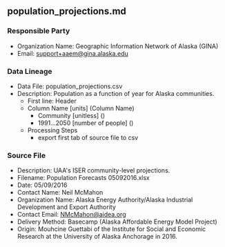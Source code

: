 ## population_projections.md

### Responsible Party
  * Organization Name: Geographic Information Network of Alaska (GINA)
  * Email: support+aaem@gina.alaska.edu

### Data Lineage
  * Data File: population_projections.csv
  * Description: Population as a function of year for Alaska communities.
    * First line: Header
    * Column Name [units] (Column Name)
      * Community [unitless] ()
      * 1991...2050 [number of people] ()
    * Processing Steps
      *  export first tab of source file to csv

### Source File
  * Description: UAA's ISER community-level projections.
  * Filename: Population Forecasts 05092016.xlsx
  * Date: 05/09/2016
  * Contact Name: Neil McMahon
  * Organization Name: Alaska Energy Authority/Alaska Industrial Development and Export Authority
  * Contact Email: NMcMahon@aidea.org
  * Delivery Method: Basecamp (Alaska Affordable Energy Model Project)
  * Origin: Mouhcine Guettabi of the Institute for Social and Economic Research at the University of Alaska Anchorage in 2016.  
